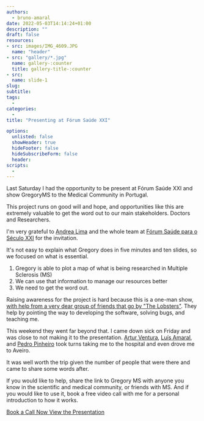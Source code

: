 ```yaml
---
authors:
  - bruno-amaral
date: 2022-05-03T14:14:24+01:00
description: ""
draft: false
resources: 
- src: images/IMG_4609.JPG
  name: "header"
- src: "gallery/*.jpg"
  name: gallery-:counter
  title: gallery-title-:counter
- src:
  name: slide-1
slug:
subtitle: 
tags: 
  - 
categories: 
  - 
title: "Presenting at Fórum Saúde XXI"

options:
  unlisted: false
  showHeader: true
  hideFooter: false
  hideSubscribeForm: false
  header:
scripts:
  -
---
```


Last Saturday I had the opportunity to be present at Fórum Saúde XXI and show GregoryMS to the Medical Community in Portugal.

This project runs on good will and hope, and opportunities like this are extremely valuable to get the word out to our main stakeholders. Doctors and Researchers.

I'm very grateful to [Andrea Lima](https://www.linkedin.com/in/andrea-lima-47190417/) and the whole team at [Fórum Saúde para o Século XXI](https://forumsaudexxi.pt/) for the invitation.

It's not easy to explain what Gregory does in five minutes and ten slides, so we focused on what is essential.

1. Gregory is able to plot a map of what is being researched in Multiple Sclerosis (MS)
2. We can use that information to manage our resources better
3. We need to get the word out.

Raising awareness for the project is hard because this is a one-man show, [with help from a very dear group of friends that go by "The Lobsters"](https://github.com/orgs/oneoverzero/teams/lobsters/members). They help by pointing the way to developing the software, solving bugs, and teaching me.

This weekend they went far beyond that. I came down sick on Friday and was close to not making it to the presentation. [Artur Ventura](https://twitter.com/arturventura), [Luís Amaral](https://twitter.com/mca), and [Pedro Pinheiro](https://twitter.com/ppinheiro76) took turns taking me to the hospital and even drove me to Aveiro. 

It was well worth the trip given the number of people that were there and came to share some words after.

If you would like to help, share the link to Gregory MS with anyone you know in the scientific and medical community, or friends with MS. And if you would like to use it, book a free video call with me for a personal introduction to how it works.


<a href="https://calendly.com/bruno-amaral" target="_blank" class="btn btn-success btn-round btn-lg font-weight-bold " data-umami-event="click--post-link-book-a-call">Book a Call Now <i class="fas fa-calendar-alt"></i></a> <a href="Bruno_Amaral_-_gregory-ms.pdf" target="_blank" class="btn btn-warning btn-round btn-lg font-weight-bold " data-umami-event="click--post-link-view-slides">View the Presentation <i class="fas fa-file-pdf"></i></a>